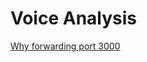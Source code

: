 # Voice Analysis


[Why forwarding port 3000](https://code.visualstudio.com/docs/editor/port-forwarding)